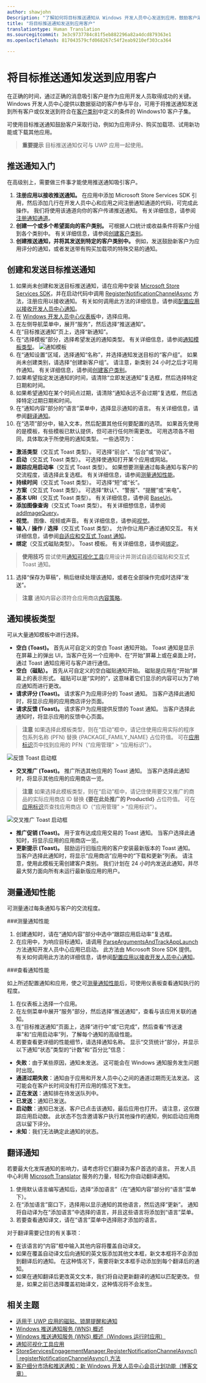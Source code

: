 ```yaml
---
author: shawjohn
Description: "了解如何将目标推送通知从 Windows 开发人员中心发送到应用，鼓励客户采取行动，例如为应用评分或购买加载项。"
title: "将目标推送通知发送到应用客户"
translationtype: Human Translation
ms.sourcegitcommit: 3e3c9737784c81f5eb882296a82a4dcd879363e1
ms.openlocfilehash: 817043579cfd068267c54f2eab9210ef303ca364

---
```


# 将目标推送通知发送到应用客户

在正确的时间，通过正确的消息吸引客户是作为应用开发人员取得成功的关键。 Windows 开发人员中心提供以数据驱动的客户参与平台，可用于将推送通知发送到所有客户或仅发送到符合在[客户类别](create-customer-segments.md)中定义的条件的 Windows10 客户子集。

可使用目标推送通知鼓励客户采取行动，例如为应用评分、购买加载项、试用新功能或下载其他应用。

> **重要提示** 目标推送通知仅可与 UWP 应用一起使用。

## 推送通知入门

在高级别上，需要做三件事才能使用推送通知吸引客户。
1. **注册应用以接收推送通知。** 在应用中添加 Microsoft Store Services SDK 引用，然后添加几行在开发人员中心和应用之间注册通知通道的代码，可完成此操作。 我们将使用该通道向你的客户传递推送通知。 有关详细信息，请参阅[注册通知通道](https://msdn.microsoft.com/library/windows/apps/microsoft.services.store.engagement.engagementclient.registernotificationchannelasync.aspx)。
2. **创建一个或多个希望面向的客户类别。** 可根据人口统计或收益条件将客户分组到各个类别中。 有关详细信息，请参阅[创建客户类别](create-customer-segments.md)。
3. **创建推送通知，并将其发送到特定的客户类别中。** 例如，发送鼓励新客户为应用评分的通知，或者发送带有购买加载项的特殊交易的通知。

## 创建和发送目标推送通知

1. 如果尚未创建和发送目标推送通知，请在应用中安装 [Microsoft Store Services SDK](http://aka.ms/store-em-sdk)，并在启动代码中调用 [RegisterNotificationChannelAsync](https://msdn.microsoft.com/library/windows/apps/mt771190.aspx) 方法，注册应用以接收通知。 有关如何调用此方法的详细信息，请参阅[配置应用以接收开发人员中心通知](../monetize/configure-your-app-to-receive-dev-center-notifications.md)。
2.  在 [Windows 开发人员中心仪表板](https://developer.microsoft.com/dashboard/overview)中，选择应用。
3.  在左侧导航菜单中，展开“服务”，然后选择“推送通知”。
4.  在“目标推送通知”页上，选择“新通知”。
5.  在“选择模板”部分，选择希望发送的通知类型。 有关详细信息，请参阅[通知模板类型](#notification-template-types)。
  ![通知模板](images/push-notifications-template.png)
6.  在“通知设置”区域，选择通知“名称”，并选择通知发送目标的“客户组”。
如果尚未创建类别，请选择“创建新客户组”。 请注意，新类别 24 小时之后才可用作通知。 有关详细信息，请参阅[创建客户类别](create-customer-segments.md)。
7.  如果希望指定发送通知的时间，请清除“立即发送通知”复选框，然后选择特定日期和时间。
8.  如果希望通知在某个时间点过期，请清除“通知永远不会过期”复选框，然后选择特定过期日期和时间。
9.  在“通知内容”部分的“语言”菜单中，选择显示通知的语言。 有关详细信息，请参阅[翻译通知](#translate-your-notifications)。
10. 在“选项”部分中，输入文本，然后配置其他任何要配置的选项。 如果首先使用的是模板，有些模板已默认提供，但可进行任何所需更改。
   可用选项各不相同，具体取决于所使用的通知类型。 一些选项为：
   - **激活类型**（交互式 Toast 类型）。 可选择“前台”、“后台”或“协议”。
   - **启动**（交互式 Toast 类型）。 可选择使通知打开某个应用或网站。
   - **跟踪应用启动率**（交互式 Toast 类型）。 如果想要测量通过每条通知与客户的交流程度，请选择此复选框。 有关详细信息，请参阅[测量通知性能](#measure-notification-performance)。
   - **持续时间**（交互式 Toast 类型）。 可选择“短”或“长”。
   - **方案**（交互式 Toast 类型）。 可选择“默认”、“警报”、“提醒”或“来电”。
   - **基本 URI**（交互式 Toast 类型）。 有关详细信息，请参阅 [BaseUri](https://msdn.microsoft.com/library/windows/apps/br208712)。
   - **添加图像查询**（交互式 Toast 类型）。 有关详细想信息，请参阅 [addImageQuery](https://msdn.microsoft.com/library/windows/apps/br230847)。
   - **视觉**。 图像、视频或声音。 有关详细信息，请参阅[视觉](https://msdn.microsoft.com/library/windows/apps/br230847)。
   - **输入**
            /
            **操作**
            /
            **选择**（交互式 Toast 类型）。 允许你让用户通过通知交互。 有关详细信息，请参阅[自适应和交互式 Toast 通知](../controls-and-patterns/tiles-and-notifications-adaptive-interactive-toasts.md#actions)。
   - **绑定**（交互式磁贴类型）。 Toast 模板。 有关详细信息，请参阅[绑定](https://msdn.microsoft.com/en-us/library/windows/apps/br230843)。

   > **使用技巧** 尝试使用[通知可视化工具](https://www.microsoft.com/store/apps/9nblggh5xsl1)应用设计并测试自适应磁贴和交互式 Toast 通知。

11. 选择“保存为草稿”，稍后继续处理该通知，或者在全部操作完成时选择“发送”。

> **注意** 通知内容必须符合应用商店[内容策略](https://msdn.microsoft.com/library/windows/apps/dn764944.aspx#content_policies)。

## 通知模板类型

可从大量通知模板中进行选择。

-   **空白 (Toast)。** 首先从可自定义的空白 Toast 通知开始。 Toast 通知是显示在屏幕上的弹出 UI，当客户在另一个应用中、在“开始”屏幕上或在桌面上时，通过 Toast 通知应用可与客户进行通信。
-   **空白（磁贴）。** 首先从可自定义的空白磁贴通知开始。 磁贴是应用在“开始”屏幕上的表示形式。 磁贴可以是“实时的”，这意味着它们显示的内容可以为了响应通知而进行更改。
-   **请求评分 (Toast)。** 请求客户为应用评分的 Toast 通知。 当客户选择此通知时，将显示应用的应用商店评分页面。
-   **请求反馈 (Toast)。** 请求客户为应用提供反馈的 Toast 通知。 当客户选择此通知时，将显示应用的反馈中心页面。
   > **注意** 如果选择此模板类型，则在“启动”框中，请记住使用应用实际的程序包系列名称 (PFN) 替换 {PACKAGE_FAMILY_NAME} 占位符值。 可在[应用标识](view-app-identity-details.md)页中找到应用的 PFN（“应用管理” > “应用标识”）。

   ![反馈 Toast 启动框](images/push-notifications-feedback-toast-launch-box.png)
-   **交叉推广 (Toast)。** 推广所选其他应用的 Toast 通知。 当客户选择此通知时，将显示其他应用的应用商店一览。
  > **注意** 如果选择此模板类型，则在“启动”框中，请记住使用要交叉推广的商品的实际应用商店 ID 替换 **{要在此处推广的 ProductId}** 占位符值。 可在 [应用标识](view-app-identity-details.md)页查找应用商店 ID（“应用管理” > “应用标识”）。

  ![交叉推广 Toast 启动框](images/push-notifications-promote-toast-launch-box.png)
-   **推广促销 (Toast)。** 用于宣布达成应用交易的 Toast 通知。 当客户选择此通知时，将显示应用的应用商店一览。
- **更新提示 (Toast)。** 鼓励运行旧版应用的客户安装最新版本的 Toast 通知。 当客户选择此通知时，将显示“应用商店”应用中的“下载和更新”列表。 请注意，使用此模板无需创建客户类别。 我们计划在 24 小时内发送此通知，并尽最大努力面向所有未运行最新版应用的用户。

## 测量通知性能

可测量通过每条通知与客户的交流程度。

###测量通知性能

1.  创建通知时，请在“通知内容”部分中选中“跟踪应用启动率”复选框。
2.  在应用中，为响应目标通知，请调用 [ParseArgumentsAndTrackAppLaunch](https://msdn.microsoft.com/library/windows/apps/microsoft.services.store.engagement.storeservicesengagementmanager.parseargumentsandtrackapplaunch.aspx) 方法通知开发人员中心应用已启动。 此方法由 Microsoft Store SDK 提供。 有关如何调用此方法的详细信息，请参阅[配置应用以接收开发人员中心通知](../monetize/configure-your-app-to-receive-dev-center-notifications.md)。

###查看通知性能

如上所述配置通知和应用，使之可[测量通知性能](#to-measure-notification-performance)后，可使用仪表板查看通知执行的程度。

1.  在仪表板上选择一个应用。
2.  在左侧菜单中展开“服务”部分，然后选择“推送通知”，查看与该应用关联的通知。
3.  在“目标推送通知”页面上，选择“进行中”或“已完成”，然后查看“传送速率”和“应用启动率”列，了解每个通知的高级性能。
4.  若要查看更详细的性能细节，请选择通知名称。 显示“交货统计”部分，并显示以下通知“状态”类型的“计数”和“百分比”信息：
 - **失败**：由于某些原因，通知未发送。 这可能会在 Windows 通知服务发生问题时出现。
 - **通道过期失败**：通知由于应用和开发人员中心之间的通道过期而无法发送。 这可能会在客户长时间没有打开应用的情况下发生。
 - **正在发送**：通知排在待发送队列中。
 - **已发送**：通知已发送。
 - **启动数**：通知已发送、客户已点击该通知，最后应用也打开。 请注意，这仅跟踪应用启动数。 此状态不包含邀请客户执行其他操作的通知，例如启动应用商店以留下评分。
 - **未知**：我们无法确定此通知的状态。

## 翻译通知

若要最大化发挥通知的影响力，请考虑将它们翻译为客户首选的语言。 开发人员中心利用 [Microsoft Translator](https://msdn.microsoft.com/library/dd576287.aspx) 服务的力量，轻松为你自动翻译通知。

1.  使用默认语言编写通知后，选择“添加语言”（在“通知内容”部分的“语言”菜单下）。
2.  在“添加语言”窗口下，选择用以显示通知的其他语言，然后选择“更新”。
通知将自动译为在“添加语言”中选择的语言，并且这些语言将添加到“语言”菜单。
3.  若要查看通知译文，请在“语言”菜单中选择刚才添加的语言。

对于翻译需要记住的有关事项：
 - 在该语言的“内容”框中输入其他内容将覆盖自动译文。
 - 如果在覆盖自动译文后向通知的英文版添加其他文本框，新文本框将不会添加到翻译后的通知。 在这种情况下，需要将新文本框手动添加到每个翻译后的通知。
 - 如果在通知翻译后更改英文文本，我们将自动更新翻译的通知以匹配更改。 但是，如果之前已选择覆盖初始译文，这种情况将不会发生。

## 相关主题
- [适用于 UWP 应用的磁贴、锁屏提醒和通知](../controls-and-patterns/tiles-badges-notifications.md)
- [Windows 推送通知服务 (WNS) 概述](../controls-and-patterns/tiles-and-notifications-windows-push-notification-services--wns--overview.md)
- [Windows 推送通知服务 (WNS) 概述（Windows 运行时应用）](https://msdn.microsoft.com/en-us/library/windows/apps/hh913756.aspx)
- [通知可视化工具应用](https://www.microsoft.com/store/apps/9nblggh5xsl1)
- [StoreServicesEngagementManager.RegisterNotificationChannelAsync() | registerNotificationChannelAsync() 方法](https://msdn.microsoft.com/library/windows/apps/mt771190.aspx)
- [客户细分市场和推送通知：新 Windows 开发人员中心会员计划功能（博客文章）](https://blogs.windows.com/buildingapps/2016/08/17/customer-segmentation-and-push-notifications-a-new-windows-dev-center-insider-program-feature/#XTuCqrG8G5IMgWew.97)



<!--HONumber=Nov16_HO1-->


